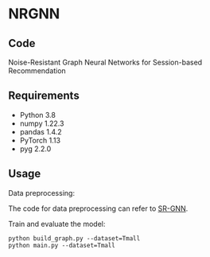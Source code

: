 # NRGNN

## Code
Noise-Resistant Graph Neural Networks for Session-based Recommendation

## Requirements
- Python 3.8
- numpy 1.22.3
- pandas 1.4.2
- PyTorch 1.13
- pyg 2.2.0
## Usage

Data preprocessing:

The code for data preprocessing can refer to [SR-GNN](https://github.com/CRIPAC-DIG/SR-GNN).

Train and evaluate the model:
```
python build_graph.py --dataset=Tmall
python main.py --dataset=Tmall
```
